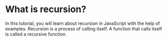 # What is recursion?

In this tutorial, you will learn about recursion in JavaScript with the help of examples.
Recursion is a process of calling itself. A function that calls itself is called a recursive function.
